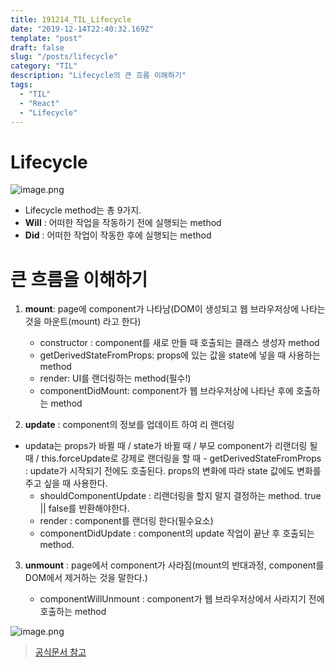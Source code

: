 ```yaml
---
title: 191214_TIL_Lifecycle
date: "2019-12-14T22:40:32.169Z"
template: "post"
draft: false
slug: "/posts/lifecycle"
category: "TIL"
description: "Lifecycle의 큰 흐름 이해하기"
tags:
  - "TIL"
  - "React"
  - "Lifecycle"
---
```


# Lifecycle

![image.png](https://images.velog.io/post-images/jotang/d220eec0-3997-11ea-88d5-a5a384879d74/image.png)

- Lifecycle method는 총 9가지.
- **Will** : 어떠한 작업을 작동하기 전에 실행되는 method
- **Did** : 어떠한 작업이 작동한 후에 실행되는 method

# 큰 흐름을 이해하기

1. **mount**: page에 component가 나타남(DOM이 생성되고 웹 브라우저상에 나타는 것을 마운트(mount) 라고 한다)

   - constructor : component를 새로 만들 때 호출되는 클래스 생성자 method
   - getDerivedStateFromProps: props에 있는 값을 state에 넣을 때 사용하는 method
   - render: UI를 랜더링하는 method(필수!)
   - componentDidMount: component가 웹 브라우저상에 나타난 후에 호출하는 method

2. **update** : component의 정보를 업데이트 하여 리 랜더링

- updata는 props가 바뀔 때 / state가 바뀔 때 / 부모 component가 리랜더링 될 때 / this.forceUpdate로 강제로 랜더링을 할 때 - getDerivedStateFromProps : update가 시작되기 전에도 호출된다. props의 변화에 따라 state 값에도 변화를 주고 싶을 때 사용한다.
  - shouldComponentUpdate : 리랜더링을 할지 말지 결정하는 method. true || false를 반환해야한다.
  - render : component를 랜더링 한다(필수요소)
  - componentDidUpdate : component의 update 작업이 끝난 후 호출되는 method.

3. **unmount** : page에서 component가 사라짐(mount의 반대과정, component를 DOM에서 제거하는 것을 말한다.)

   - componentWillUnmount : component가 웹 브라우저상에서 사라지기 전에 호출하는 method

![image.png](https://images.velog.io/post-images/jotang/e92e0bf0-3999-11ea-a3ea-c3f18171ceb1/image.png)

> [공식문서 참고](http://projects.wojtekmaj.pl/react-lifecycle-methods-diagram/)
